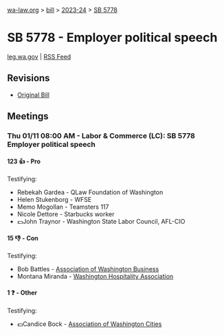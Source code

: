 [wa-law.org](/) > [bill](/bill/) > [2023-24](/bill/2023-24/) > [SB 5778](/bill/2023-24/sb/5778/)

# SB 5778 - Employer political speech
[leg.wa.gov](https://app.leg.wa.gov/billsummary?BillNumber=5778&Year=2023&Initiative=false) | [RSS Feed](./rss.xml)

## Revisions
* [Original Bill](1/)

## Meetings
### Thu 01/11 08:00 AM - Labor & Commerce (LC): SB 5778 Employer political speech
#### 123 👍 - Pro
Testifying:
* Rebekah Gardea - QLaw Foundation of Washington
* Helen Stukenborg - WFSE
* Memo Mogollan - Teamsters 117
* Nicole Dettore - Starbucks worker
* 💵John Traynor - Washington State Labor Council, AFL-CIO

#### 15 👎 - Con
Testifying:
* Bob Battles - [Association of Washington Business](/org/association_of_washington_business/)
* Montana Miranda - [Washington Hospitality Association](/org/washington_hospitality_association/)

#### 1 ❓ - Other
Testifying:
* 💵Candice Bock - [Association of Washington Cities](/org/association_of_washington_cities/)
